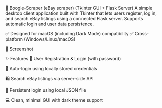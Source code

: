  🛒 Boogle-Scraper (eBay scraper) (Tkinter GUI + Flask Server)
A simple desktop client application built with Tkinter that lets users register, log in, and search eBay listings using a connected Flask server. Supports automatic login and user data persistence.

✅ Designed for macOS (including Dark Mode) compatibility
✅ Cross-platform (Windows/Linux/macOS)

📸 Screenshot

✨ Features
🔐 User Registration & Login (with password)

🔁 Auto-login using locally stored credentials

🛍️ Search eBay listings via server-side API

💾 Persistent login using local JSON file

💻 Clean, minimal GUI with dark theme support

